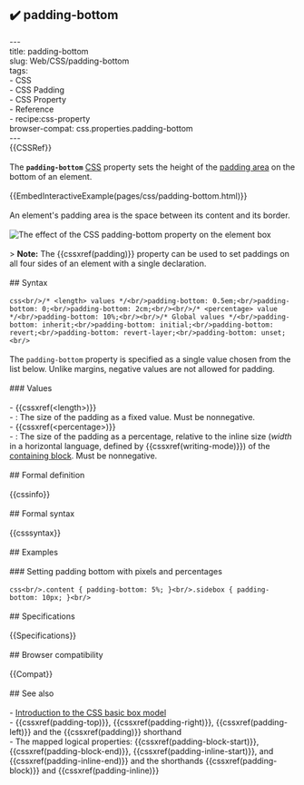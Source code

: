 ## ✔️ padding-bottom 
 ---<br/>title: padding-bottom<br/>slug: Web/CSS/padding-bottom<br/>tags:<br/>  - CSS<br/>  - CSS Padding<br/>  - CSS Property<br/>  - Reference<br/>  - recipe:css-property<br/>browser-compat: css.properties.padding-bottom<br/>---<br/>{{CSSRef}}<br/><br/>The **`padding-bottom`** [CSS](/en-US/docs/Web/CSS) property sets the height of the [padding area](/en-US/docs/Web/CSS/CSS_Box_Model/Introduction_to_the_CSS_box_model#padding_area) on the bottom of an element.<br/><br/>{{EmbedInteractiveExample(pages/css/padding-bottom.html)}}<br/><br/>An element's padding area is the space between its content and its border.<br/><br/>![The effect of the CSS padding-bottom property on the element box](padding-bottom.svg)<br/><br/>> **Note:** The {{cssxref(padding)}} property can be used to set paddings on all four sides of an element with a single declaration.<br/><br/>## Syntax<br/><br/>```css<br/>/* <length> values */<br/>padding-bottom: 0.5em;<br/>padding-bottom: 0;<br/>padding-bottom: 2cm;<br/><br/>/* <percentage> value */<br/>padding-bottom: 10%;<br/><br/>/* Global values */<br/>padding-bottom: inherit;<br/>padding-bottom: initial;<br/>padding-bottom: revert;<br/>padding-bottom: revert-layer;<br/>padding-bottom: unset;<br/>```<br/><br/>The `padding-bottom` property is specified as a single value chosen from the list below. Unlike margins, negative values are not allowed for padding.<br/><br/>### Values<br/><br/>- {{cssxref(&lt;length&gt;)}}<br/>  - : The size of the padding as a fixed value. Must be nonnegative.<br/>- {{cssxref(&lt;percentage&gt;)}}<br/>  - : The size of the padding as a percentage, relative to the inline size (_width_ in a horizontal language, defined by {{cssxref(writing-mode)}}) of the [containing block](/en-US/docs/Web/CSS/Containing_block). Must be nonnegative.<br/><br/>## Formal definition<br/><br/>{{cssinfo}}<br/><br/>## Formal syntax<br/><br/>{{csssyntax}}<br/><br/>## Examples<br/><br/>### Setting padding bottom with pixels and percentages<br/><br/>```css<br/>.content { padding-bottom: 5%; }<br/>.sidebox { padding-bottom: 10px; }<br/>```<br/><br/>## Specifications<br/><br/>{{Specifications}}<br/><br/>## Browser compatibility<br/><br/>{{Compat}}<br/><br/>## See also<br/><br/>- [Introduction to the CSS basic box model](/en-US/docs/Web/CSS/CSS_Box_Model/Introduction_to_the_CSS_box_model)<br/>- {{cssxref(padding-top)}}, {{cssxref(padding-right)}}, {{cssxref(padding-left)}} and the {{cssxref(padding)}} shorthand<br/>- The mapped logical properties: {{cssxref(padding-block-start)}}, {{cssxref(padding-block-end)}}, {{cssxref(padding-inline-start)}}, and {{cssxref(padding-inline-end)}} and the shorthands {{cssxref(padding-block)}} and {{cssxref(padding-inline)}}<br/>